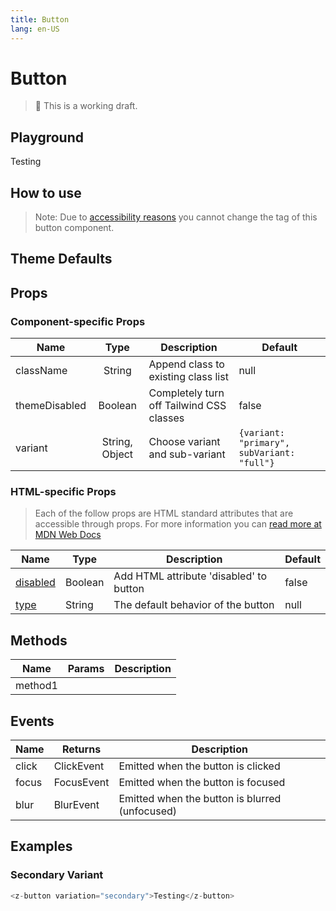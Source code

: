 ```yaml
---
title: Button
lang: en-US
---
```


# Button

> 🚨 This is a working draft.

## Playground

<!-- <z-button-playground /> -->
<z-button variant="fill.primary">Testing</z-button>

## How to use

> Note: Due to [accessibility reasons](https://a11y-101.com/design/button-vs-link) you cannot change the tag of this button component.

## Theme Defaults

<!-- <z-theme-default input="elements" /> -->

## Props

### Component-specific Props

| Name          |      Type      | Description                              | Default                                    |
| ------------- | :------------: | ---------------------------------------- | ------------------------------------------ |
| className     |     String     | Append class to existing class list      | null                                       |
| themeDisabled |    Boolean     | Completely turn off Tailwind CSS classes | false                                      |
| variant       | String, Object | Choose variant and sub-variant           | `{variant: "primary", subVariant: "full"}` |

### HTML-specific Props

> Each of the follow props are HTML standard attributes that are accessible through props. For more information you can [read more at MDN Web Docs](https://developer.mozilla.org/en-US/docs/Web/HTML/Element/button)

| Name                               | Type    | Description                             | Default |
| ---------------------------------- | ------- | --------------------------------------- | ------- |
| [disabled](https://mzl.la/2vTstkx) | Boolean | Add HTML attribute 'disabled' to button | false   |
| [type](https://mzl.la/3bRXh5T)     | String  | The default behavior of the button      | null    |

## Methods

| Name    | Params | Description |
| ------- | ------ | ----------- |
| method1 |        |

## Events

| Name  | Returns    | Description                                    |
| ----- | ---------- | ---------------------------------------------- |
| click | ClickEvent | Emitted when the button is clicked             |
| focus | FocusEvent | Emitted when the button is focused             |
| blur  | BlurEvent  | Emitted when the button is blurred (unfocused) |

## Examples

### Secondary Variant

```js
<z-button variation="secondary">Testing</z-button>
```
